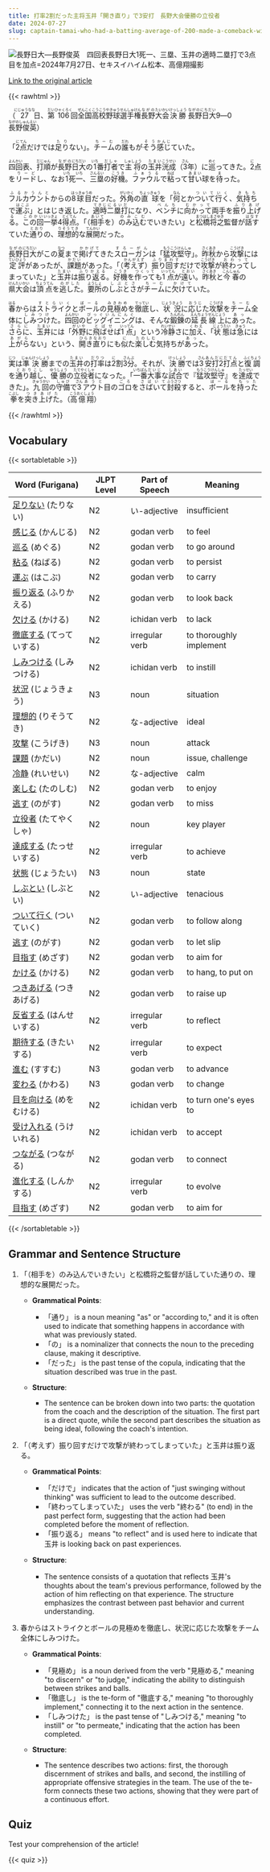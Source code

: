 ```yaml
---
title: 打率2割だった主将玉井「開き直り」で3安打　長野大会優勝の立役者
date: 2024-07-27
slug: captain-tamai-who-had-a-batting-average-of-200-made-a-comeback-with-three-hits-becoming-a-key-player-in-winning-the-nagano-tournament
---
```


![長野日大―長野俊英　四回表長野日大1死一、三塁、玉井の適時二塁打で3点目を加点=2024年7月27日、セキスイハイム松本、高億翔撮影](https://www.asahicom.jp/imgopt/img/a9c18a6ea6/comm_L/AS20240727002763.jpg "長野日大―長野俊英　四回表長野日大1死一、三塁、玉井の適時二塁打で3点目を加点=2024年7月27日、セキスイハイム松本、高億翔撮影")

[Link to the original article](https://asahi.com/articles/ASS7W2W3YS7WUOOB00RM.html?iref=pc_sports_top__n)

{{< rawhtml >}}
<p>（<ruby>27<rt>にじゅうなな</rt></ruby>日、<ruby>第<rt>だい</rt></ruby><ruby>106<rt>ひゃくろく</rt></ruby>回<ruby>全国<rt>ぜんこく</rt></ruby><ruby>高校<rt>こうこう</rt></ruby><ruby>野球<rt>やきゅう</rt></ruby><ruby>選手権<rt>せんしゅけん</rt></ruby><ruby>長野<rt>ながの</rt></ruby><ruby>大会<rt>たいかい</rt></ruby><ruby>決勝<rt>けっしょう</rt></ruby> <ruby>長野日大<rt>ながのにちだい</rt></ruby>9―0<ruby>長野俊英<rt>ながのしゅんえい</rt></ruby>）</p>

<p>「<ruby>2<rt>に</rt></ruby><ruby>点<rt>てん</rt></ruby>だけでは<ruby>足り<rt>たり</rt></ruby>ない」。<ruby>チーム<rt>ちーむ</rt></ruby>の<ruby>誰<rt>だれ</rt></ruby>もが<ruby>そう<rt>そう</rt></ruby><ruby>感じ<rt>かんじ</rt></ruby>ていた。</p>

<p><ruby>四回<rt>よんかい</rt></ruby>表、<ruby>打順<rt>だじゅん</rt></ruby>が<ruby>長野<rt>ながの</rt></ruby><ruby>日大<rt>にちだい</rt></ruby>の<ruby>1<rt>いち</rt></ruby>番<ruby>打者<rt>だしゃ</rt></ruby>で<ruby>主将<rt>しゅしょう</rt></ruby>の<ruby>玉井<rt>たまい</rt></ruby><ruby>洸成<rt>こうせい</rt></ruby>（<ruby>3<rt>さん</rt></ruby>年）に<ruby>巡<rt>めぐ</rt></ruby>ってきた。<ruby>2<rt>に</rt></ruby>点を<ruby>リード<rt>りーど</rt></ruby>し、なお<ruby>1<rt>いち</rt></ruby>死<ruby>一<rt>いち</rt></ruby>、<ruby>三塁<rt>さんるい</rt></ruby>の<ruby>好機<rt>こうき</rt></ruby>。<ruby>ファウル<rt>ふぁうる</rt></ruby>で<ruby>粘<rt>ねば</rt></ruby>って<ruby>甘い<rt>あまい</rt></ruby>球を<ruby>待<rt>ま</rt></ruby>った。</p>

<p><ruby>フルカウント<rt>ふるかうんと</rt></ruby>からの<ruby>8球目<rt>はっきゅうめ</rt></ruby>だった。<ruby>外角<rt>がいかく</rt></ruby>の<ruby>直球<rt>ちょっきゅう</rt></ruby>を「<ruby>何<rt>なん</rt></ruby>とか<ruby>ついて行く<rt>ついていく</rt></ruby>、<ruby>気持ち<rt>きもち</rt></ruby>で<ruby>運ぶ<rt>はこぶ</rt></ruby>」とはじき返した。<ruby>適時<rt>てきじ</rt></ruby><ruby>二塁打<rt>にるいだ</rt></ruby>になり、<ruby>ベンチ<rt>べんち</rt></ruby>に<ruby>向かって<rt>むかって</rt></ruby>両手を<ruby>振り上げる<rt>ふりあげる</rt></ruby>。<ruby>この回<rt>このかい</rt></ruby><ruby>一挙<rt>いっきょ</rt></ruby>4<ruby>得点<rt>とくてん</rt></ruby>。「（<ruby>相手<rt>あいて</rt></ruby>を）<ruby>のみ込む<rt>のみこむ</rt></ruby>でいきたい」と<ruby>松橋<rt>まつはし</rt></ruby><ruby>将之<rt>まさゆき</rt></ruby>監督が<ruby>話す<rt>はなす</rt></ruby>ていた<ruby>通り<rt>とおり</rt></ruby>の、<ruby>理想的<rt>りそうてき</rt></ruby>な<ruby>展開<rt>てんかい</rt></ruby>だった。</p>

<p><ruby>長野<rt>ながの</rt></ruby><ruby>日大<rt>にちだい</rt></ruby>がこの<ruby>夏<rt>なつ</rt></ruby>まで<ruby>掲げて<rt>かかげて</rt></ruby>きた<ruby>スローガン<rt>すろーがん</rt></ruby>は「<ruby>猛攻<rt>もうこう</rt></ruby><ruby>堅守<rt>けんしゅ</rt></ruby>」。<ruby>昨秋<rt>さくあき</rt></ruby>から<ruby>攻撃<rt>こうげき</rt></ruby>には<ruby>定評<rt>ていひょう</rt></ruby>があったが、<ruby>課題<rt>かだい</rt></ruby>があった。「（<ruby>考えず<rt>かんがえず</rt></ruby>）<ruby>振り回す<rt>ふりまわす</rt></ruby>だけで<ruby>攻撃<rt>こうげき</rt></ruby>が<ruby>終わって<rt>おわって</rt></ruby>しまっていた」と<ruby>玉井<rt>たまい</rt></ruby>は<ruby>振り返る<rt>ふりかえる</rt></ruby>。<ruby>好機<rt>こうき</rt></ruby>を<ruby>作って<rt>つくって</rt></ruby>も<ruby>1点<rt>いってん</rt></ruby>が<ruby>遠い<rt>とおい</rt></ruby>。<ruby>昨秋<rt>さくあき</rt></ruby>と<ruby>今春<rt>こんしゅん</rt></ruby>の<ruby>県大会<rt>けんたいかい</rt></ruby>は<ruby>頂点<rt>ちょうてん</rt></ruby>を<ruby>逃した<rt>のがした</rt></ruby>。<ruby>要所<rt>ようしょ</rt></ruby>の<ruby>しぶとさ<rt>しぶとさ</rt></ruby>が<ruby>チーム<rt>ちーむ</rt></ruby>に<ruby>欠けて<rt>かけて</rt></ruby>いた。</p>

<p><ruby>春<rt>はる</rt></ruby>からは<ruby>ストライク<rt>すとらいく</rt></ruby>と<ruby>ボール<rt>ぼーる</rt></ruby>の<ruby>見極め<rt>みきわめ</rt></ruby>を<ruby>徹底<rt>てってい</rt></ruby>し、<ruby>状況<rt>じょうきょう</rt></ruby>に<ruby>応じ<rt>おうじ</rt></ruby>た<ruby>攻撃<rt>こうげき</rt></ruby>を<ruby>チーム<rt>ちーむ</rt></ruby>全体に<ruby>しみつけ<rt>しみつけ</rt></ruby>た。<ruby>四回<rt>よんかい</rt></ruby>の<ruby>ビッグイニング<rt>びっぐいんにんぐ</rt></ruby>は、そんな<ruby>鍛錬<rt>たんれん</rt></ruby>の<ruby>延長線上<rt>えんちょうせんじょう</rt></ruby>に<ruby>あっ<rt>あっ</rt></ruby>た。<ruby>さらに<rt>さらに</rt></ruby>、<ruby>玉井<rt>たまい</rt></ruby>には「<ruby>外野<rt>がいや</rt></ruby>に<ruby>飛ばせ<rt>とばせ</rt></ruby>ば<ruby>1点<rt>いってん</rt></ruby>」という<ruby>冷静<rt>れいせい</rt></ruby>さに<ruby>加え<rt>くわえ</rt></ruby>、「<ruby>状態<rt>じょうたい</rt></ruby>は<ruby>急<rt>きゅう</rt></ruby>には<ruby>上がら<rt>あがら</rt></ruby>ない」という、<ruby>開き直り<rt>ひらきなおり</rt></ruby>にも<ruby>似<rt>に</rt></ruby>た<ruby>楽しむ<rt>たのしむ</rt></ruby>気持ちが<ruby>あっ<rt>あっ</rt></ruby>た。</p>

<p><ruby>実<rt>じつ</rt></ruby>は<ruby>準決勝<rt>じゅんけっしょう</rt></ruby>までの<ruby>玉井<rt>たまい</rt></ruby>の<ruby>打率<rt>だりつ</rt></ruby>は<ruby>2<rt>に</rt></ruby>割<ruby>3分<rt>さんぶ</rt></ruby>。それが、<ruby>決勝<rt>けっしょう</rt></ruby>では<ruby>3<rt>さん</rt></ruby><ruby>安打<rt>あんだ</rt></ruby><ruby>2<rt>に</rt></ruby><ruby>打点<rt>だてん</rt></ruby>と<ruby>復調<rt>ふくちょう</rt></ruby>を<ruby>通り越し<rt>とおりこし</rt></ruby>、<ruby>優勝<rt>ゆうしょう</rt></ruby>の<ruby>立役者<rt>たてやくしゃ</rt></ruby>になった。「<ruby>一番<rt>いちばん</rt></ruby><ruby>大事<rt>だいじ</rt></ruby>な<ruby>試合<rt>しあい</rt></ruby>で『<ruby>猛攻堅守<rt>もうこうけんしゅ</rt></ruby>』を<ruby>達成<rt>たっせい</rt></ruby>できた」。<ruby>九回<rt>きゅうかい</rt></ruby>の<ruby>守備<rt>しゅび</rt></ruby>で<ruby>3<rt>さん</rt></ruby><ruby>アウト<rt>あうと</rt></ruby>目の<ruby>ゴロ<rt>ごろ</rt></ruby>を<ruby>さばいて<rt>さばいて</rt></ruby><ruby>封殺<rt>ふうさつ</rt></ruby>すると、<ruby>ボール<rt>ぼーる</rt></ruby>を<ruby>持った<rt>もった</rt></ruby><ruby>拳<rt>こぶし</rt></ruby>を<ruby>突き上げた<rt>つきあげた</rt></ruby>。（<ruby>高億翔<rt>こうおくしょう</rt></ruby>）</p>
{{< /rawhtml >}}

## Vocabulary


{{< sortabletable >}}

| Word (Furigana)          | JLPT Level | Part of Speech         | Meaning                          |
|--------------------------|------------|------------------------|----------------------------------|
|[足りない](https://jisho.org/search/%E8%B6%B3%E3%82%8A%E3%81%AA%E3%81%84) (たりない)| N2         | い-adjective           | insufficient                     |
|[感じる](https://jisho.org/search/%E6%84%9F%E3%81%98%E3%82%8B) (かんじる)| N2         | godan verb             | to feel                          |
|[巡る](https://jisho.org/search/%E5%B7%A1%E3%82%8B) (めぐる)| N2         | godan verb             | to go around                     |
|[粘る](https://jisho.org/search/%E7%B2%98%E3%82%8B) (ねばる)| N2         | godan verb             | to persist                       |
|[運ぶ](https://jisho.org/search/%E9%81%8B%E3%81%B6) (はこぶ)| N2         | godan verb             | to carry                         |
|[振り返る](https://jisho.org/search/%E6%8C%AF%E3%82%8A%E8%BF%94%E3%82%8B) (ふりかえる)| N2         | godan verb             | to look back                    |
|[欠ける](https://jisho.org/search/%E6%AC%A0%E3%81%91%E3%82%8B) (かける)| N2         | ichidan verb           | to lack                          |
|[徹底する](https://jisho.org/search/%E5%BE%B9%E5%BA%95%E3%81%99%E3%82%8B) (てっていする)| N2         | irregular verb         | to thoroughly implement          |
|[しみつける](https://jisho.org/search/%E3%81%97%E3%81%BF%E3%81%A4%E3%81%91%E3%82%8B) (しみつける)| N2         | ichidan verb           | to instill                       |
|[状況](https://jisho.org/search/%E7%8A%B6%E6%B3%81) (じょうきょう)| N3         | noun                   | situation                        |
|[理想的](https://jisho.org/search/%E7%90%86%E6%83%B3%E7%9A%84) (りそうてき)| N2         | な-adjective           | ideal                            |
|[攻撃](https://jisho.org/search/%E6%94%BB%E6%92%83) (こうげき)| N3         | noun                   | attack                           |
|[課題](https://jisho.org/search/%E8%AA%B2%E9%A1%8C) (かだい)| N2         | noun                   | issue, challenge                 |
|[冷静](https://jisho.org/search/%E5%86%B7%E9%9D%99) (れいせい)| N2         | な-adjective           | calm                             |
|[楽しむ](https://jisho.org/search/%E6%A5%BD%E3%81%97%E3%82%80) (たのしむ)| N2         | godan verb             | to enjoy                         |
|[逃す](https://jisho.org/search/%E9%80%83%E3%81%99) (のがす)| N2         | godan verb             | to miss                          |
|[立役者](https://jisho.org/search/%E7%AB%8B%E5%BD%B9%E8%80%85) (たてやくしゃ)| N2         | noun                   | key player                       |
|[達成する](https://jisho.org/search/%E9%81%94%E6%88%90%E3%81%99%E3%82%8B) (たっせいする)| N2         | irregular verb         | to achieve                       |
|[状態](https://jisho.org/search/%E7%8A%B6%E6%85%8B) (じょうたい)| N3         | noun                   | state                            |
|[しぶとい](https://jisho.org/search/%E3%81%97%E3%81%B6%E3%81%A8%E3%81%84) (しぶとい)| N2         | い-adjective           | tenacious                        |
|[ついて行く](https://jisho.org/search/%E3%81%A4%E3%81%84%E3%81%A6%E8%A1%8C%E3%81%8F) (ついていく)| N2         | godan verb             | to follow along                  |
|[逃す](https://jisho.org/search/%E9%80%83%E3%81%99) (のがす)| N2         | godan verb             | to let slip                      |
|[目指す](https://jisho.org/search/%E7%9B%AE%E6%8C%87%E3%81%99) (めざす)| N2         | godan verb             | to aim for                       |
|[かける](https://jisho.org/search/%E3%81%8B%E3%81%91%E3%82%8B) (かける)| N2         | godan verb             | to hang, to put on              |
|[つきあげる](https://jisho.org/search/%E3%81%A4%E3%81%8D%E3%81%82%E3%81%92%E3%82%8B) (つきあげる)| N2         | godan verb             | to raise up                      |
|[反省する](https://jisho.org/search/%E5%8F%8D%E7%9C%81%E3%81%99%E3%82%8B) (はんせいする)| N2         | irregular verb         | to reflect                       |
|[期待する](https://jisho.org/search/%E6%9C%9F%E5%BE%85%E3%81%99%E3%82%8B) (きたいする)| N2         | irregular verb         | to expect                        |
|[進む](https://jisho.org/search/%E9%80%B2%E3%82%80) (すすむ)| N3         | godan verb             | to advance                       |
|[変わる](https://jisho.org/search/%E5%A4%89%E3%82%8F%E3%82%8B) (かわる)| N3         | godan verb             | to change                        |
|[目を向ける](https://jisho.org/search/%E7%9B%AE%E3%82%92%E5%90%91%E3%81%91%E3%82%8B) (めをむける)| N2         | ichidan verb           | to turn one's eyes to           |
|[受け入れる](https://jisho.org/search/%E5%8F%97%E3%81%91%E5%85%A5%E3%82%8C%E3%82%8B) (うけいれる)| N2         | ichidan verb           | to accept                        |
|[つながる](https://jisho.org/search/%E3%81%A4%E3%81%AA%E3%81%8C%E3%82%8B) (つながる)| N2         | godan verb             | to connect                       |
|[進化する](https://jisho.org/search/%E9%80%B2%E5%8C%96%E3%81%99%E3%82%8B) (しんかする)| N2         | irregular verb         | to evolve                        |
|[目指す](https://jisho.org/search/%E7%9B%AE%E6%8C%87%E3%81%99) (めざす)| N2         | godan verb             | to aim for                       |

{{< /sortabletable >}}


## Grammar and Sentence Structure

1. 「（相手を）のみ込んでいきたい」と松橋将之監督が話していた通りの、理想的な展開だった。

   - **Grammatical Points**: 
     - 「通り」 is a noun meaning "as" or "according to," and it is often used to indicate that something happens in accordance with what was previously stated.
     - 「の」 is a nominalizer that connects the noun to the preceding clause, making it descriptive.
     - 「だった」 is the past tense of the copula, indicating that the situation described was true in the past.

   - **Structure**: 
     - The sentence can be broken down into two parts: the quotation from the coach and the description of the situation. The first part is a direct quote, while the second part describes the situation as being ideal, following the coach's intention.

2. 「（考えず）振り回すだけで攻撃が終わってしまっていた」と玉井は振り返る。

   - **Grammatical Points**: 
     - 「だけで」 indicates that the action of "just swinging without thinking" was sufficient to lead to the outcome described.
     - 「終わってしまっていた」 uses the verb "終わる" (to end) in the past perfect form, suggesting that the action had been completed before the moment of reflection.
     - 「振り返る」 means "to reflect" and is used here to indicate that 玉井 is looking back on past experiences.

   - **Structure**: 
     - The sentence consists of a quotation that reflects 玉井's thoughts about the team's previous performance, followed by the action of him reflecting on that experience. The structure emphasizes the contrast between past behavior and current understanding.

3. 春からはストライクとボールの見極めを徹底し、状況に応じた攻撃をチーム全体にしみつけた。

   - **Grammatical Points**: 
     - 「見極め」 is a noun derived from the verb "見極める," meaning "to discern" or "to judge," indicating the ability to distinguish between strikes and balls.
     - 「徹底し」 is the te-form of "徹底する," meaning "to thoroughly implement," connecting it to the next action in the sentence.
     - 「しみつけた」 is the past tense of "しみつける," meaning "to instill" or "to permeate," indicating that the action has been completed.

   - **Structure**: 
     - The sentence describes two actions: first, the thorough discernment of strikes and balls, and second, the instilling of appropriate offensive strategies in the team. The use of the te-form connects these two actions, showing that they were part of a continuous effort.

## Quiz

Test your comprehension of the article!

{{< quiz >}}